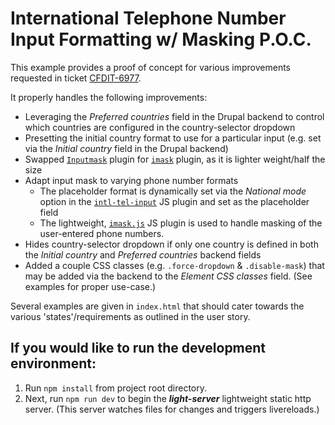 # International Telephone Number Input Formatting w/ Masking P.O.C.
This example provides a proof of concept for various improvements requested in ticket [CFDIT-6977](https://rdcdigital.atlassian.net/browse/CFDIT-6977).

It properly handles the following improvements:
- Leveraging the *Preferred countries* field in the Drupal backend to control which countries are configured in the country-selector dropdown
- Presetting the initial country format to use for a particular input (e.g. set via the *Initial country* field in the Drupal backend)
- Swapped [`Inputmask`](https://robinherbots.github.io/Inputmask/#/) plugin for [`imask`](https://imask.js.org/) plugin, as it is lighter weight/half the size
- Adapt input mask to varying phone number formats
    - The placeholder format is dynamically set via the *National mode* option in the [`intl-tel-input`](https://intl-tel-input.com/) JS plugin and set as the placeholder field
    - The lightweight, [`imask.js`](https://imask.js.org/) JS plugin is used to handle masking of the user-entered phone numbers.
- Hides country-selector dropdown if only one country is defined in both the *Initial country* and *Preferred countries* backend fields
- Added a couple CSS classes (e.g. `.force-dropdown` & `.disable-mask`) that may be added via the backend to the *Element CSS classes* field. (See examples for proper use-case.)

Several examples are given in `index.html` that should cater towards the various 'states'/requirements as outlined in the user story.

## If you would like to run the development environment:

1. Run `npm install` from project root directory.
2. Next, run `npm run dev` to begin the ***light-server*** lightweight static http server. (This server watches files for changes and triggers livereloads.)